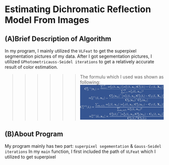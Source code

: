 # Estimating Dichromatic Reflection Model From Images 
## (A)Brief Description of Algorithm
In my program, I mainly utilized the `VLFeat` to get the superpixel segmentation pictures of my data. After I got segementation pictures, I utilized `GPhotometricauss-Seidel iterations` to get a relatively accurate result of color estimation.
>>>>>>The formulu which I used was shown as following:
![](https://github.com/kong931780511/photogrammtry_midterm/blob/master/form.jpg)
## (B)About Program
My program mainly has two part: `superpixel segementation` & `Gauss-Seidel iterations`
In my `main` function, I first included the path of `VLFeat` which I utilized to get superpixel



